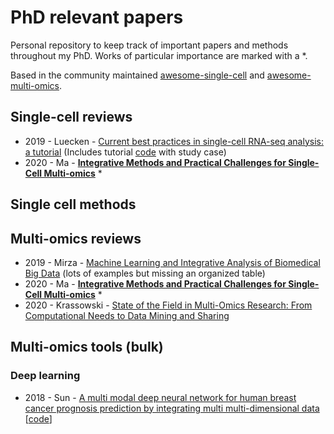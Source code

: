 # PhD relevant papers 
Personal repository to keep track of important papers and methods throughout my PhD. 
Works of particular importance are marked with a *. 


Based in the community maintained [awesome-single-cell](https://github.com/seandavi/awesome-single-cell) and [awesome-multi-omics](https://github.com/mikelove/awesome-multi-omics).



## Single-cell reviews

- 2019 - Luecken - [Current best practices in single-cell RNA-seq analysis: a tutorial](https://doi.org/10.15252/msb.20188746) (Includes tutorial [code](https://github.com/theislab/single-cell-tutorial) with study case)
- 2020 - Ma - **[Integrative Methods and Practical Challenges for Single-Cell Multi-omics](https://doi.org/10.1016/j.tibtech.2020.02.013)** *

## Single cell methods 


## Multi-omics reviews

- 2019 - Mirza - [Machine Learning and Integrative Analysis of Biomedical Big Data](https://doi.org/10.3390/genes10020087) (lots of examples but missing an organized table)
- 2020 - Ma - **[Integrative Methods and Practical Challenges for Single-Cell Multi-omics](https://doi.org/10.1016/j.tibtech.2020.02.013)** *
- 2020 - Krassowski - [State of the Field in Multi-Omics Research: From Computational Needs to Data Mining and Sharing](https://doi.org/10.3389%2Ffgene.2020.610798) 

## Multi-omics tools (bulk)

### Deep learning 

- 2018 - Sun - [A multi modal deep neural network for human breast cancer prognosis prediction by integrating multi multi-dimensional data](https://doi.org/10.1109/TCBB.2018.2806438) [[code](https://github.com/USTC-HIlab/MDNNMD)]
